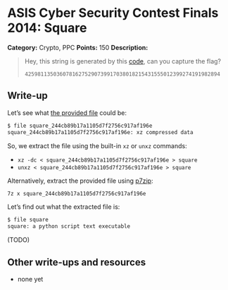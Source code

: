 # ASIS Cyber Security Contest Finals 2014: Square

**Category:** Crypto, PPC
**Points:** 150
**Description:**

> Hey, this string is generated by this [code](square_244cb89b17a1105d7f2756c917af196e), can you capture the flag?
>
> `42598113503607816275290739917038018215431555012399274191982894`

## Write-up

Let’s see what [the provided file](square_244cb89b17a1105d7f2756c917af196e) could be:

```bash
$ file square_244cb89b17a1105d7f2756c917af196e
square_244cb89b17a1105d7f2756c917af196e: xz compressed data
```

So, we extract the file using the built-in `xz` or `unxz` commands:

* `xz -dc < square_244cb89b17a1105d7f2756c917af196e > square`
* `unxz < square_244cb89b17a1105d7f2756c917af196e > square`

Alternatively, extract the provided file using [p7zip](http://p7zip.sourceforge.net/):

```bash
7z x square_244cb89b17a1105d7f2756c917af196e
```

Let’s find out what the extracted file is:

```bash
$ file square
square: a python script text executable
```

(TODO)

## Other write-ups and resources

* none yet
